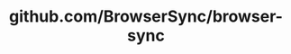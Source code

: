 ---
layout: post
title: github.com/BrowserSync/browser-sync
categories: link
tags: [انگلیسی, برنامه‌نویسی]
---